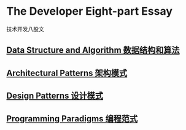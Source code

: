 # The Developer Eight-part Essay

技术开发八股文

## [Data Structure and Algorithm 数据结构和算法](src/algorithms/README.md)

## [Architectural Patterns 架构模式](src/architectural-patterns/README.md)

## [Design Patterns 设计模式](src/design-patterns/README.md)

## [Programming Paradigms 编程范式](src/programming-paradigms/README.MD)

